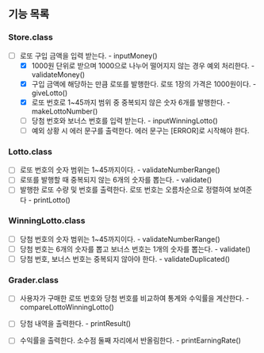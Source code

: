 ## 기능 목록



### Store.class

* [ ] 로또 구입 금액을 입력 받는다. - inputMoney()
  * [x] 1000원 단위로 받으며 1000으로 나누어 떨어지지 않는 경우 예외 처리한다. - validateMoney()
  * [x] 구입 금액에 해당하는 만큼 로또를 발행한다. 로또 1장의 가격은 1000원이다. - giveLotto()
  * [x] 로또 번호로 1~45까지 범위 중 중복되지 않은 숫자 6개를 발행한다. - makeLottoNumber()
  * [ ] 당첨 번호와 보너스 번호를 입력 받는다. - inputWinningLotto()
  * [ ] 예외 상황 시 에러 문구를 출력한다. 에러 문구는 [ERROR]로 시작해야 한다. 

### Lotto.class

* [ ] 로또 번호의 숫자 범위는 1~45까지이다. - validateNumberRange()
* [ ] 로또를 발행할 때 중복되지 않는 6개의 숫자를 뽑는다. - validate()
* [ ] 발행한 로또 수량 및 번호를 출력한다. 로또 번호는 오름차순으로 정렬하여 보여준다 - printLotto()

### WinningLotto.class  

* [ ] 당첨 번호의 숫자 범위는 1~45까지이다. - validateNumberRange()
* [ ] 당첨 번호는 6개의 숫자를 뽑고 보너스 번호는 1개의 숫자를 뽑는다. - validate()
* [ ] 당첨 번호, 보너스 번호는 중복되지 않아야 한다. - validateDuplicated()

### Grader.class

* [ ] 사용자가 구매한 로또 번호와 당첨 번호를 비교하여 통계와 수익률을 계산한다. - compareLottoWinningLotto()

* [ ] 당첨 내역을 출력한다. - printResult()

* [ ] 수익률을 출력한다. 소수점 둘째 자리에서 반올림한다. - printEarningRate()

  



